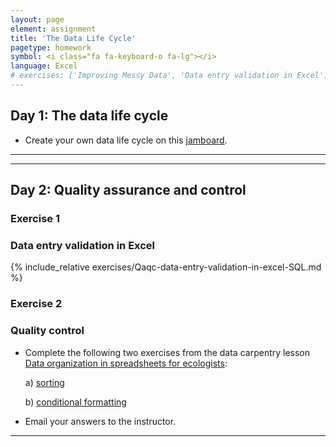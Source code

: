 ```yaml
---
layout: page
element: assignment
title: 'The Data Life Cycle'
pagetype: homework
symbol: <i class="fa fa-keyboard-o fa-lg"></i>
language: Excel
# exercises: ['Improving Messy Data', 'Data entry validation in Excel']
---
```




## Day 1: The data life cycle


- Create your own data life cycle on this [jamboard](https://jamboard.google.com/d/1giFAdjGzPK9vMM8aLuGP5KwF_FzyyT5hJ3eoPslS3rU/viewer?f=1).

---
---

## Day 2: Quality assurance and control

### Exercise 1
### Data entry validation in Excel

{% include_relative exercises/Qaqc-data-entry-validation-in-excel-SQL.md %}

### Exercise 2
### Quality control

- Complete the following two exercises from the data carpentry lesson [Data organization in spreadsheets for ecologists](http://www.datacarpentry.org/spreadsheet-ecology-lesson/04-quality-control):

  a) [sorting](https://datacarpentry.org/spreadsheet-ecology-lesson/04-quality-control/#exercise)

  b) [conditional formatting](https://datacarpentry.org/spreadsheet-ecology-lesson/04-quality-control/#exercise-1)

- Email your answers to the instructor.

<!-- ### Improving Messy Data: Birds data set

include_relative exercises/Improving-messy-data.md -->

<!--
exercise from https://github.com/ericlind/data-mgmt-4-biologists/blob/gh-pages/exercises/Improving-messy-data.md
-->

---
